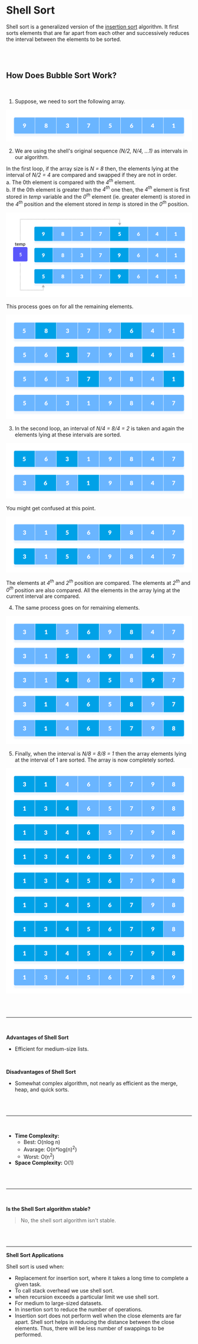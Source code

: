# Shell Sort

Shell sort is a generalized version of the <u>insertion sort</u> algorithm. It first sorts elements that are far apart from each other and successively reduces the interval between the elements to be sorted.

<br>
<br>

## How Does Bubble Sort Work?

<br>

1. Suppose, we need to sort the following array.

![Initial array](images/initial-arr.png)

2. We are using the shell's original sequence *(N/2, N/4, ...1)* as intervals in our algorithm.

In the first loop, if the array size is *N = 8* then, the elements lying at the interval of *N/2 = 4* are compared and swapped if they are not in order.<br>
a. The 0th element is compared with the *4<sup>th</sup>* element.<br>
b. If the 0th element is greater than the *4<sup>th</sup>* one then, the *4<sup>th</sup>* element is first stored in *temp* variable and the *0<sup>th</sup>* element (ie. greater element) is stored in the *4<sup>th</sup>* position and the element stored in *temp* is stored in the *0<sup>th</sup>* position.

![Rearrange the elements at n/2 interval](images/n-2-interval.png)


This process goes on for all the remaining elements.

![Rearrange all the elements at n/2 interval](images/n-2-interval-2.png)

3. In the second loop, an interval of *N/4 = 8/4 = 2* is taken and again the elements lying at these intervals are sorted.

![Rearrange the elements at n/4 interval](images/n-4-interval.png)

You might get confused at this point.

![All the elements in the array lying at the current interval are compared.](images/n-4-interval-2.png)


The elements at *4<sup>th</sup>* and *2<sup>th</sup>* position are compared. The elements at *2<sup>th</sup>* and *0<sup>th</sup>* position are also compared. All the elements in the array lying at the current interval are compared.

4. The same process goes on for remaining elements.

![Rearrange all the elements at n/4 interval](images/n-4-interval-3.png)

5. Finally, when the interval is *N/8 = 8/8 = 1* then the array elements lying at the interval of 1 are sorted. The array is now completely sorted.

![Rearrange all the elements at n/4 interval](images/n-8-interval.png)

<br>
<br>

---

<br>

**Advantages of Shell Sort**

* Efficient for medium-size lists.

<br>

**Disadvantages of Shell Sort**

* Somewhat complex algorithm, not nearly as efficient as the merge, heap, and quick sorts.

<br>
<br>

---

<br>

* **Time Complexity:** 
    * Best: O(nlog n)
    * Avarage: O(n*log(n)<sup>2</sup>)
    * Worst: O(n<sup>2</sup>)
* **Space Complexity:** O(1)

<br>
<br>

---

<br>

**Is the Shell Sort algorithm stable?**


>No, the shell sort algorithm isn't stable.

<br>
<br>

---

**Shell Sort Applications**

Shell sort is used when:

* Replacement for insertion sort, where it takes a long time to complete a given task.
* To call stack overhead we use shell sort.
* when recursion exceeds a particular limit we use shell sort.
* For medium to large-sized datasets.
* In insertion sort to reduce the number of operations.
* Insertion sort does not perform well when the close elements are far apart. Shell sort helps in reducing the distance between the close elements. Thus, there will be less number of swappings to be performed.

